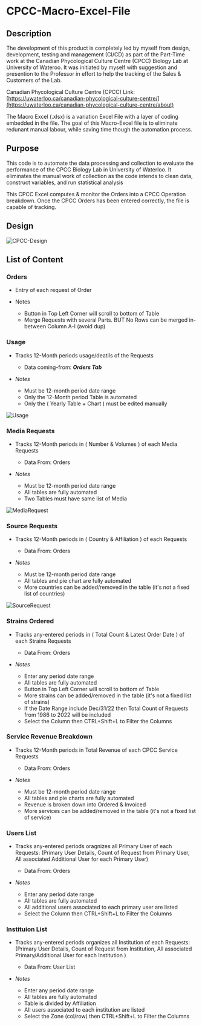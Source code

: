 # CPCC-Macro-Excel-File

## Description
The development of this product is completely led by myself from design, development, testing and management (CI/CD) as part of the Part-Time work at the Canadian Phycological Culture Centre (CPCC) Biology Lab at University of Wateroo. 
It was initiated by myself with suggestion and presention to the Professor in effort to help the tracking of the Sales & Customers of the Lab. 

Canadian Phycological Culture Centre (CPCC) Link: [https://uwaterloo.ca/canadian-phycological-culture-centre/](https://uwaterloo.ca/canadian-phycological-culture-centre/about)

The Macro Excel (.xlsx) is a variation Excel File with a layer of coding embedded in the file. 
The goal of this Macro-Excel file is to eliminate redunant manual labour, while saving time though the automation process. 

## Purpose
This code is to automate the data processing and collection to evaluate the performance of the CPCC Biology Lab in University of Waterloo. 
It eliminates the manual work of collection as the code intends to clean data, construct variables, and run statistical analysis

This CPCC Excel computes & monitor the Orders into a CPCC Operation breakdown. Once the CPCC Orders has been entered correctly, the file is capable of tracking. 

## Design
![CPCC-Design](https://github.com/user-attachments/assets/2d1319d7-8fd6-4aba-9712-16ec8978b1a2)




## List of Content

### Orders
* Entry of each request of Order

* Notes
    - Button in Top Left Corner will scroll to bottom of Table
    - Merge Requests with several Parts. BUT No Rows can be merged in-between Column A-I (avoid dup)

### Usage
* Tracks 12-Month periods usage/deatils of the Requests
  - Data coming-from: **_Orders Tab_**

* *Notes*
    - Must be 12-month period date range
    - Only the 12-Month period Table is automated
    - Only the ( Yearly Table + Chart ) must be edited manually 

![Usage](https://github.com/user-attachments/assets/3842d6ae-e6d2-4f8b-a7ca-8112317afcef)


### Media Requests
* Tracks 12-Month periods in ( Number & Volumes ) of each Media Requests
  - Data From: Orders

* *Notes*
    - Must be 12-month period date range
    - All tables are fully automated
    - Two Tables must have same list of Media
      
![MediaRequest](https://github.com/user-attachments/assets/0bb4c1b9-7984-4f71-8299-89e8cd14586c)

 
### Source Requests
* Tracks 12-Month periods in ( Country & Affiliation ) of each Requests
  - Data From: Orders

* *Notes*
    - Must be 12-month period date range
    - All tables and pie chart are fully automated
    - More countries can be added/removed in the table (it's not a fixed list of countries)
 
![SourceRequest](https://github.com/user-attachments/assets/8ad132dd-9b1e-4b5a-a52d-00e482cb7451)

    
### Strains Ordered
* Tracks any-entered periods in ( Total Count & Latest Order Date ) of each Strains Requests
  - Data From: Orders

* *Notes*
    - Enter any period date range
    - All tables are fully automated
    - Button in Top Left Corner will scroll to bottom of Table
    - More strains can be added/removed in the table (it's not a fixed list of strains)
    - If the Date Range include Dec/31/22 then Total Count of Requests from 1986 to 2022 will be included
    - Select the Column then CTRL+Shift+L to Filter the Columns
 
    
### Service Revenue Breakdown
* Tracks 12-Month periods in Total Revenue of each CPCC Service Requests
  - Data From: Orders

* *Notes*
    - Must be 12-month period date range
    - All tables and pie charts are fully automated
    - Revenue is broken down into Ordered & Invoiced
    - More services can be added/removed in the table (it's not a fixed list of service)
 
### Users List
* Tracks any-entered periods oragnizes all Primary User of each Requests: (Primary User Details, Count of Request from Primary User, All associated Additional User for each Primary User)
  - Data From: Orders
    
* *Notes*
    - Enter any period date range
    - All tables are fully automated
    - All additional users associated to each primary user are listed
    - Select the Column then CTRL+Shift+L to Filter the Columns
 
### Instituion List
* Tracks any-entered periods organizes all Institution of each Requests: (Primary User Details, Count of Request from Institution, All associated Primary/Additional User for each Institution )
  - Data From: User List
    
* *Notes*
    - Enter any period date range
    - All tables are fully automated
    - Table is divided by Affiliation
    - All users associated to each institution are listed
    - Select the Zone (col/row) then CTRL+Shift+L to Filter the Columns


